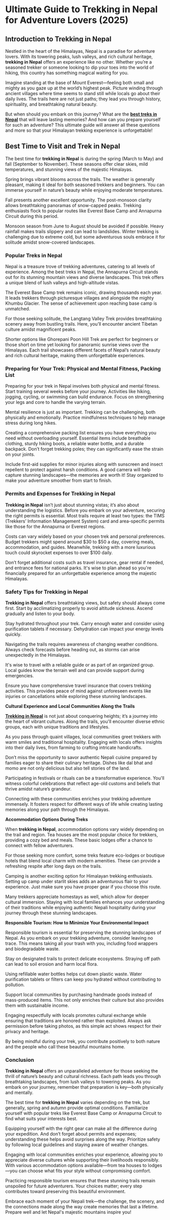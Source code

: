 # Ultimate Guide to Trekking in Nepal for Adventure Lovers (2025)

## Introduction to Trekking in Nepal

Nestled in the heart of the Himalayas, Nepal is a paradise for adventure lovers. With its towering peaks, lush valleys, and rich cultural heritage, **trekking in Nepal** offers an experience like no other. Whether you’re a seasoned trekker or someone looking to dip your toes into the world of hiking, this country has something magical waiting for you.

Imagine standing at the base of Mount Everest—feeling both small and mighty as you gaze up at the world’s highest peak. Picture winding through ancient villages where time seems to stand still while locals go about their daily lives. The trails here are not just paths; they lead you through history, spirituality, and breathtaking natural beauty.

But when should you embark on this journey? What are the [**best treks in Nepal**](https://www.cooltrails.com/trail/annapurna-base-camp-trek/) that will leave lasting memories? And how can you prepare yourself for such an adventure? This ultimate guide will answer all these questions and more so that your Himalayan trekking experience is unforgettable!

## Best Time to Visit and Trek in Nepal

The best time for **trekking in Nepal** is during the spring (March to May) and fall (September to November). These seasons offer clear skies, mild temperatures, and stunning views of the majestic Himalayas.

Spring brings vibrant blooms across the trails. The weather is generally pleasant, making it ideal for both seasoned trekkers and beginners. You can immerse yourself in nature’s beauty while enjoying moderate temperatures.

Fall presents another excellent opportunity. The post-monsoon clarity allows breathtaking panoramas of snow-capped peaks. Trekking enthusiasts flock to popular routes like Everest Base Camp and Annapurna Circuit during this period.

Monsoon season from June to August should be avoided if possible. Heavy rainfall makes trails slippery and can lead to landslides. Winter trekking is challenging due to extreme cold, but some adventurous souls embrace it for solitude amidst snow-covered landscapes.

### Popular Treks in Nepal

Nepal is a treasure trove of trekking adventures, catering to all levels of experience. Among the best treks in Nepal, the Annapurna Circuit stands out for its stunning mountain views and diverse landscapes. This trek offers a unique blend of lush valleys and high-altitude vistas.

The Everest Base Camp trek remains iconic, drawing thousands each year. It leads trekkers through picturesque villages and alongside the mighty Khumbu Glacier. The sense of achievement upon reaching base camp is unmatched.

For those seeking solitude, the Langtang Valley Trek provides breathtaking scenery away from bustling trails. Here, you’ll encounter ancient Tibetan culture amidst magnificent peaks.

Shorter options like Ghorepani Poon Hill Trek are perfect for beginners or those short on time yet looking for panoramic sunrise views over the Himalayas. Each trail showcases different facets of Nepal’s natural beauty and rich cultural heritage, making them unforgettable experiences.

### Preparing for Your Trek: Physical and Mental Fitness, Packing List

Preparing for your trek in Nepal involves both physical and mental fitness. Start training several weeks before your journey. Activities like hiking, jogging, cycling, or swimming can build endurance. Focus on strengthening your legs and core to handle the varying terrain.

Mental resilience is just as important. Trekking can be challenging, both physically and emotionally. Practice mindfulness techniques to help manage stress during long hikes.

Creating a comprehensive packing list ensures you have everything you need without overloading yourself. Essential items include breathable clothing, sturdy hiking boots, a reliable water bottle, and a durable backpack. Don’t forget trekking poles; they can significantly ease the strain on your joints.

Include first-aid supplies for minor injuries along with sunscreen and insect repellent to protect against harsh conditions. A good camera will help capture stunning landscapes—the memories are worth it! Stay organized to make your adventure smoother from start to finish.

### Permits and Expenses for Trekking in Nepal

**Trekking in Nepal** isn’t just about stunning vistas; it’s also about understanding the logistics. Before you embark on your adventure, securing the right permits is essential. Most trails require at least two types: the TIMS (Trekkers’ Information Management System) card and area-specific permits like those for the Annapurna or Everest regions.

Costs can vary widely based on your chosen trek and personal preferences. Budget trekkers might spend around $30 to $50 a day, covering meals, accommodation, and guides. Meanwhile, trekking with a more luxurious touch could skyrocket expenses to over $100 daily.

Don’t forget additional costs such as travel insurance, gear rental if needed, and entrance fees for national parks. It's wise to plan ahead so you're financially prepared for an unforgettable experience among the majestic Himalayas.

### Safety Tips for Trekking in Nepal

**Trekking in Nepal** offers breathtaking views, but safety should always come first. Start by acclimatizing properly to avoid altitude sickness. Ascend gradually and listen to your body.

Stay hydrated throughout your trek. Carry enough water and consider using purification tablets if necessary. Dehydration can impact your energy levels quickly.

Navigating the trails requires awareness of changing weather conditions. Always check forecasts before heading out, as storms can arise unexpectedly in the Himalayas.

It's wise to travel with a reliable guide or as part of an organized group. Local guides know the terrain well and can provide support during emergencies.

Ensure you have comprehensive travel insurance that covers trekking activities. This provides peace of mind against unforeseen events like injuries or cancellations while exploring these stunning landscapes.

**Cultural Experience and Local Communities Along the Trails**

[**Trekking in Nepal**](https://www.cooltrails.com/search-tours/) is not just about conquering heights; it’s a journey into the heart of vibrant cultures. Along the trails, you'll encounter diverse ethnic groups, each with unique traditions and lifestyles.

As you pass through quaint villages, local communities greet trekkers with warm smiles and traditional hospitality. Engaging with locals offers insights into their daily lives, from farming to crafting intricate handicrafts.

Don’t miss the opportunity to savor authentic Nepali cuisine prepared by families eager to share their culinary heritage. Dishes like dal bhat and momo are not only delicious but also tell stories of the land.

Participating in festivals or rituals can be a transformative experience. You'll witness colorful celebrations that reflect age-old customs and beliefs that thrive amidst nature’s grandeur.

Connecting with these communities enriches your trekking adventure immensely. It fosters respect for different ways of life while creating lasting memories along your path through the Himalayas.

**Accommodation Options During Treks**

When **trekking in Nepal**, accommodation options vary widely depending on the trail and region. Tea houses are the most popular choice for trekkers, providing a cozy bed and meals. These basic lodges offer a chance to connect with fellow adventurers.

For those seeking more comfort, some treks feature eco-lodges or boutique hotels that blend local charm with modern amenities. These can provide a refreshing respite after long days on the trails.

Camping is another exciting option for Himalayan trekking enthusiasts. Setting up camp under starlit skies adds an adventurous flair to your experience. Just make sure you have proper gear if you choose this route.

Many trekkers appreciate homestays as well, which allow for deeper cultural immersion. Staying with local families enhances your understanding of their traditions while enjoying authentic Nepali hospitality during your journey through these stunning landscapes.

**Responsible Tourism: How to Minimize Your Environmental Impact**

Responsible tourism is essential for preserving the stunning landscapes of Nepal. As you embark on your trekking adventure, consider leaving no trace. This means taking all your trash with you, including food wrappers and biodegradable waste.

Stay on designated trails to protect delicate ecosystems. Straying off path can lead to soil erosion and harm local flora.

Using refillable water bottles helps cut down plastic waste. Water purification tablets or filters can keep you hydrated without contributing to pollution.

Support local communities by purchasing handmade goods instead of mass-produced items. This not only enriches their culture but also provides them with sustainable income.

Engaging respectfully with locals promotes cultural exchange while ensuring that traditions are honored rather than exploited. Always ask permission before taking photos, as this simple act shows respect for their privacy and heritage.

By being mindful during your trek, you contribute positively to both nature and the people who call these beautiful mountains home.

### Conclusion

**Trekking in Nepal** offers an unparalleled adventure for those seeking the thrill of nature’s beauty and cultural richness. Each path leads you through breathtaking landscapes, from lush valleys to towering peaks. As you embark on your journey, remember that preparation is key—both physically and mentally.

The best time for **trekking in Nepal** varies depending on the trek, but generally, spring and autumn provide optimal conditions. Familiarize yourself with popular treks like Everest Base Camp or Annapurna Circuit to find what suits your interests best.

Equipping yourself with the right gear can make all the difference during your expedition. And don’t forget about permits and expenses; understanding these helps avoid surprises along the way. Prioritize safety by following local guidelines and staying aware of weather changes.

Engaging with local communities enriches your experience, allowing you to appreciate diverse cultures while supporting their livelihoods responsibly. With various accommodation options available—from tea houses to lodges—you can choose what fits your style without compromising comfort.

Practicing responsible tourism ensures that these stunning trails remain unspoiled for future adventurers. Your choices matter; every step contributes toward preserving this beautiful environment.

Embrace each moment of your Nepali trek—the challenge, the scenery, and the connections made along the way create memories that last a lifetime. Prepare well and let Nepal's majestic mountains inspire you!



